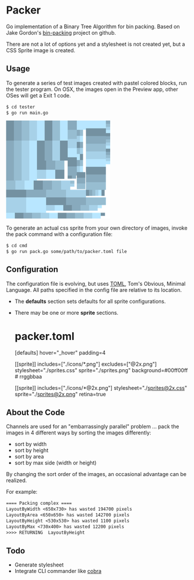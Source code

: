 # Packer

Go implementation of a Binary Tree Algorithm for bin packing.  Based on
Jake Gordon's [bin-packing](https://github.com/jakesgordon/bin-packing)
project on github.

There are not a lot of options yet and a stylesheet is not created yet,
but a CSS Sprite image is created.

## Usage

To generate a series of test images created with pastel colored blocks,
run the tester program.  On OSX, the images open in the
Preview app, other OSes will get a Exit 1 code.

    $ cd tester
    $ go run main.go

<img src="misc/screenshot.png?raw=true" />

To generate an actual css sprite from your own directory of images, invoke
the pack command with a configuration file:

    $ cd cmd
    $ go run pack.go some/path/to/packer.toml file

## Configuration

The configuration file is evolving, but uses [TOML](https://github.com/toml-lang/toml),
Tom's Obvious, Minimal Language.  All paths specified in the config file are relative to
its location.

* The **defaults** section sets defaults for all sprite configurations.
* There may be one or more **sprite** sections.

    # packer.toml
	[defaults]
	hover="_hover"
	padding=4

	[[sprite]]
	includes=["./icons/*.png"]
	excludes=["@2x.png"]
	stylesheet="./sprites.css"
	sprite="./sprites.png"
	background=#00ff00ff  # rrggbbaa

	[[sprite]]
	includes=["./icons/*@2x.png"]
	stylesheet="./sprites@2x.css"
	sprite="./sprites@2x.png"
	retina=true

## About the Code

Channels are used for an "embarrassingly parallel" problem ... pack the
images in 4 different ways by sorting the images differently:

* sort by width
* sort by height
* sort by area
* sort by max side (width or height)

By changing the sort order of the images, an occasional advantage can
be realized.

For example:

	==== Packing complex ====
	LayoutByWidth <650x730> has wasted 194700 pixels
	LayoutByArea <650x650> has wasted 142700 pixels
	LayoutByHeight <530x530> has wasted 1100 pixels
	LayoutByMax <730x400> has wasted 12200 pixels
	>>>> RETURNING  LayoutByHeight

## Todo

* Generate stylesheet
* Integrate CLI commander like [cobra](https://github.com/spf13/cobra)
